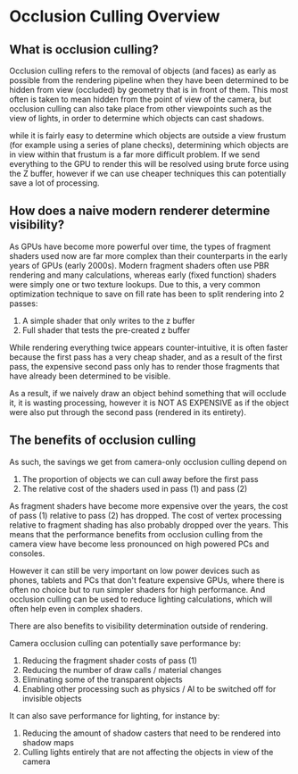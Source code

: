 # Occlusion Culling Overview

## What is occlusion culling?
Occlusion culling refers to the removal of objects (and faces) as early as possible from the rendering pipeline when they have been determined to be hidden from view (occluded) by geometry that is in front of them. This most often is taken to mean hidden from the point of view of the camera, but occlusion culling can also take place from other viewpoints such as the view of lights, in order to determine which objects can cast shadows.

while it is fairly easy to determine which objects are outside a view frustum (for example using a series of plane checks), determining which objects are in view within that frustum is a far more difficult problem. If we send everything to the GPU to render this will be resolved using brute force using the Z buffer, however if we can use cheaper techniques this can potentially save a lot of processing.

## How does a naive modern renderer determine visibility?
As GPUs have become more powerful over time, the types of fragment shaders used now are far more complex than their counterparts in the early years of GPUs (early 2000s). Modern fragment shaders often use PBR rendering and many calculations, whereas early (fixed function) shaders were simply one or two texture lookups. Due to this, a very common optimization technique to save on fill rate has been to split rendering into 2 passes:

1) A simple shader that only writes to the z buffer
2) Full shader that tests the pre-created z buffer

While rendering everything twice appears counter-intuitive, it is often faster because the first pass has a very cheap shader, and as a result of the first pass, the expensive second pass only has to render those fragments that have already been determined to be visible.

As a result, if we naively draw an object behind something that will occlude it, it is wasting processing, however it is NOT AS EXPENSIVE as if the object were also put through the second pass (rendered in its entirety).

## The benefits of occlusion culling
As such, the savings we get from camera-only occlusion culling depend on

1) The proportion of objects we can cull away before the first pass
2) The relative cost of the shaders used in pass (1) and pass (2)

As fragment shaders have become more expensive over the years, the cost of pass (1) relative to pass (2) has dropped. The cost of vertex processing relative to fragment shading has also probably dropped over the years. This means that the performance benefits from occlusion culling from the camera view have become less pronounced on high powered PCs and consoles.

However it can still be very important on low power devices such as phones, tablets and PCs that don't feature expensive GPUs, where there is often no choice but to run simpler shaders for high performance. And occlusion culling can be used to reduce lighting calculations, which will often help even in complex shaders.

There are also benefits to visibility determination outside of rendering.

Camera occlusion culling can potentially save performance by:

1) Reducing the fragment shader costs of pass (1)
2) Reducing the number of draw calls / material changes
3) Eliminating some of the transparent objects
4) Enabling other processing such as physics / AI to be switched off for invisible objects

It can also save performance for lighting, for instance by:

1) Reducing the amount of shadow casters that need to be rendered into shadow maps
2) Culling lights entirely that are not affecting the objects in view of the camera



